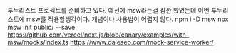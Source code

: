 투두리스트 프로젝트를 준비하고 있다.
예전에 msw라는걸 잠깐 봤었는데 이번 투두리스트에 msw를 적용할생각이다.
개념이나 사용법이 어렵지 않다.
npm i -D msw
npx msw init public/ --save
https://github.com/vercel/next.js/blob/canary/examples/with-msw/mocks/index.ts
https://www.daleseo.com/mock-service-worker/
